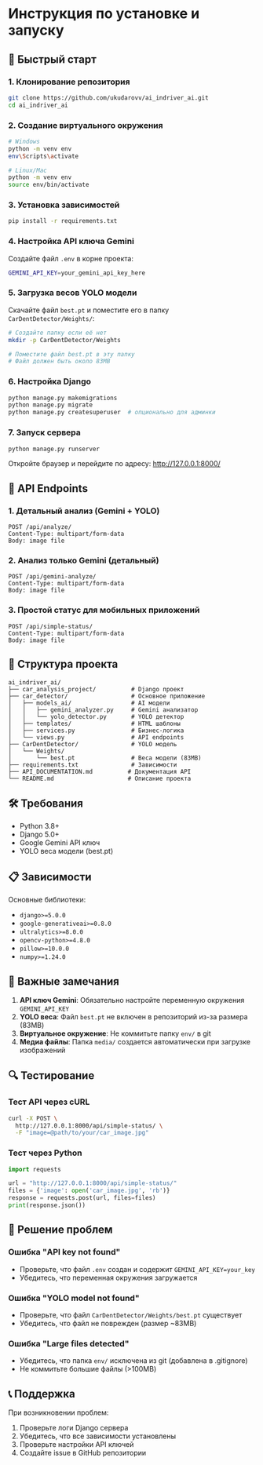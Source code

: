 # Инструкция по установке и запуску

## 🚀 Быстрый старт

### 1. Клонирование репозитория
```bash
git clone https://github.com/ukudarovv/ai_indriver_ai.git
cd ai_indriver_ai
```

### 2. Создание виртуального окружения
```bash
# Windows
python -m venv env
env\Scripts\activate

# Linux/Mac
python -m venv env
source env/bin/activate
```

### 3. Установка зависимостей
```bash
pip install -r requirements.txt
```

### 4. Настройка API ключа Gemini
Создайте файл `.env` в корне проекта:
```bash
GEMINI_API_KEY=your_gemini_api_key_here
```

### 5. Загрузка весов YOLO модели
Скачайте файл `best.pt` и поместите его в папку `CarDentDetector/Weights/`:
```bash
# Создайте папку если её нет
mkdir -p CarDentDetector/Weights

# Поместите файл best.pt в эту папку
# Файл должен быть около 83MB
```

### 6. Настройка Django
```bash
python manage.py makemigrations
python manage.py migrate
python manage.py createsuperuser  # опционально для админки
```

### 7. Запуск сервера
```bash
python manage.py runserver
```

Откройте браузер и перейдите по адресу: http://127.0.0.1:8000/

## 📱 API Endpoints

### 1. Детальный анализ (Gemini + YOLO)
```
POST /api/analyze/
Content-Type: multipart/form-data
Body: image file
```

### 2. Анализ только Gemini (детальный)
```
POST /api/gemini-analyze/
Content-Type: multipart/form-data
Body: image file
```

### 3. Простой статус для мобильных приложений
```
POST /api/simple-status/
Content-Type: multipart/form-data
Body: image file
```

## 🔧 Структура проекта

```
ai_indriver_ai/
├── car_analysis_project/          # Django проект
├── car_detector/                  # Основное приложение
│   ├── models_ai/                 # AI модели
│   │   ├── gemini_analyzer.py     # Gemini анализатор
│   │   └── yolo_detector.py       # YOLO детектор
│   ├── templates/                 # HTML шаблоны
│   ├── services.py                # Бизнес-логика
│   └── views.py                   # API endpoints
├── CarDentDetector/               # YOLO модель
│   └── Weights/
│       └── best.pt                # Веса модели (83MB)
├── requirements.txt               # Зависимости
├── API_DOCUMENTATION.md          # Документация API
└── README.md                     # Описание проекта
```

## 🛠️ Требования

- Python 3.8+
- Django 5.0+
- Google Gemini API ключ
- YOLO веса модели (best.pt)

## 📋 Зависимости

Основные библиотеки:
- `django>=5.0.0`
- `google-generativeai>=0.8.0`
- `ultralytics>=8.0.0`
- `opencv-python>=4.8.0`
- `pillow>=10.0.0`
- `numpy>=1.24.0`

## 🚨 Важные замечания

1. **API ключ Gemini**: Обязательно настройте переменную окружения `GEMINI_API_KEY`
2. **YOLO веса**: Файл `best.pt` не включен в репозиторий из-за размера (83MB)
3. **Виртуальное окружение**: Не коммитьте папку `env/` в git
4. **Медиа файлы**: Папка `media/` создается автоматически при загрузке изображений

## 🔍 Тестирование

### Тест API через cURL
```bash
curl -X POST \
  http://127.0.0.1:8000/api/simple-status/ \
  -F "image=@path/to/your/car_image.jpg"
```

### Тест через Python
```python
import requests

url = "http://127.0.0.1:8000/api/simple-status/"
files = {'image': open('car_image.jpg', 'rb')}
response = requests.post(url, files=files)
print(response.json())
```

## 🐛 Решение проблем

### Ошибка "API key not found"
- Проверьте, что файл `.env` создан и содержит `GEMINI_API_KEY=your_key`
- Убедитесь, что переменная окружения загружается

### Ошибка "YOLO model not found"
- Проверьте, что файл `CarDentDetector/Weights/best.pt` существует
- Убедитесь, что файл не поврежден (размер ~83MB)

### Ошибка "Large files detected"
- Убедитесь, что папка `env/` исключена из git (добавлена в .gitignore)
- Не коммитьте большие файлы (>100MB)

## 📞 Поддержка

При возникновении проблем:
1. Проверьте логи Django сервера
2. Убедитесь, что все зависимости установлены
3. Проверьте настройки API ключей
4. Создайте issue в GitHub репозитории
